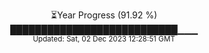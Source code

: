 <p align="center">
⏳Year Progress (91.92 %) <br>
███████████████████████████▁▁▁ <br>
<sub>Updated: Sat, 02 Dec 2023 12:28:51 GMT</sub>
</p>

